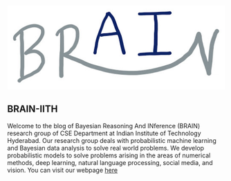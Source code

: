 ![](images/logo_brain.png)

## BRAIN-IITH

Welcome to the blog of Bayesian Reasoning And INference (BRAIN) research group of CSE Department at Indian Institute of Technology Hyderabad. Our research group deals with probabilistic machine learning and Bayesian data analysis to solve real world problems. We develop probabilistic models to solve problems arising in the areas of numerical methods,  deep learning, natural language processing, social media, and vision. You can visit our webpage [here](https://sites.google.com/view/brainiith)
